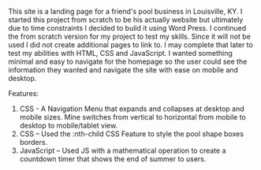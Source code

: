 This site is a landing page for a friend's pool business in Louisville, KY. I started this project from scratch to be his actually website but ultimately due to time constraints I decided to build it using Word Press. I continued the from scratch version for my project to test my skills. Since it will not be used I did not create additional pages to link to. I may complete that later to test my abilities with HTML, CSS and JavaScript. I wanted something minimal and easy to navigate for the homepage so the user could see the information they wanted and navigate the site with ease on mobile and desktop.

Features:
1.	CSS - A Navigation Menu that expands and collapses at desktop and mobile sizes. Mine switches from vertical to horizontal from mobile to desktop to mobile/tablet view.
2.	CSS – Used the :nth-child CSS Feature to style the pool shape boxes borders.
3.	JavaScript – Used JS with a mathematical operation to create a countdown timer that shows the end of summer to users.
